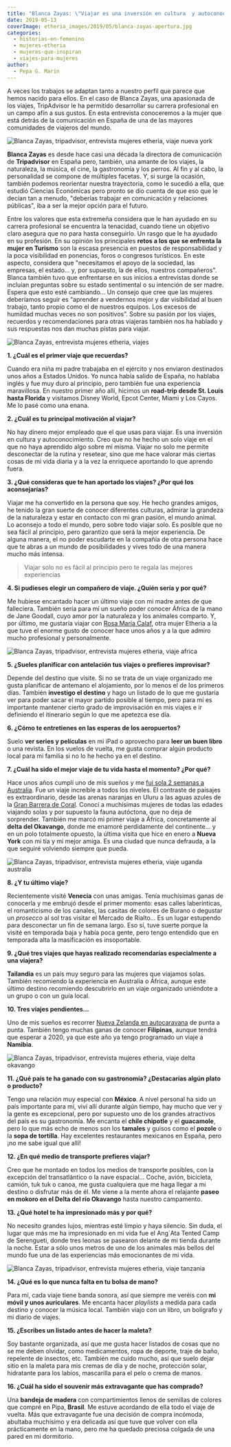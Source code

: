 ```yaml
---
title: "Blanca Zayas: \"Viajar es una inversión en cultura  y autoconocimiento\""
date: 2019-05-13
coverImage: etheria_images/2019/05/blanca-zayas-apertura.jpg
categories: 
  - historias-en-femenino
  - mujeres-etheria
  - mujeres-que-inspiran
  - viajes-para-mujeres
author: 
  - Pepa G. Marin
---
```


A veces los trabajos se adaptan tanto a nuestro perfil que parece que hemos nacido para ellos. En el caso de Blanca Zayas, una apasionada de los viajes, TripAdvisor le ha permitido desarrollar su carrera profesional en un campo afín a sus gustos. En esta entrevista conoceremos a la mujer que está detrás de la comunicación en España de una de las mayores comunidades de viajeros del mundo.

![Blanca Zayas, tripadvisor, entrevista mujeres etheria, viaje nueva york](etheria_images/2019/05/blanca-zayas-apertura.jpg "Blanca Zayas en Nueva York.")

**Blanca Zayas** es desde hace casi una década la directora de comunicación de 
**Tripadvisor** en España pero, también, una amante de los viajes, la naturaleza, la 
música, el cine, la gastronomía y los perros. Al fin y al cabo, la personalidad se 
compone de múltiples facetas. Y, si surge la ocasión, también podemos reorientar nuestra 
trayectoria, como le sucedió a ella, que estudió Ciencias Económicas pero pronto se dio 
cuenta de que eso que le decían tan a menudo, "deberías trabajar en comunicación y 
relaciones públicas", iba a ser la mejor opción para el futuro. 

Entre los valores que esta extremeña considera que le han ayudado en su carrera 
profesional se encuentra la tenacidad, cuando tiene un objetivo claro asegura que no 
para hasta conseguirlo. Un rasgo que le ha ayudado en su profesión. En su opinión los 
principales **retos a los que se enfrenta la mujer en Turismo** son la escasa presencia 
en puestos de responsabilidad y la poca visibilidad en ponencias, foros o congresos 
turísticos. En este aspecto, considera que "necesitamos el apoyo de la sociedad, las 
empresas, el estado… y, por supuesto, la de ellos, nuestros compañeros". Blanca también 
tuvo que enfrentarse en sus inicios a entrevistas donde se incluían preguntas sobre su 
estado sentimental o su intención de ser madre. Espera que esto esté cambiando... Un 
consejo que cree que las mujeres deberíamos seguir es “aprender a vendernos mejor y dar 
visibilidad al buen trabajo, tanto propio como el de nuestros equipos. Los excesos de 
humildad muchas veces no son positivos”. Sobre su pasión por los viajes, recuerdos y 
recomendaciones para otras viajeras también nos ha hablado y sus respuestas nos dan 
muchas pistas para viajar. 

![Blanca Zayas, entrevista mujeres etheria, viajes](etheria_images/2019/05/Blanca-playa.jpg "En las dunas de Natal (Brasil).")

**1\. ¿Cuál es el primer viaje que recuerdas?** 

Cuando era niña mi padre trabajaba en el ejército y nos enviaron destinados unos años a 
Estados Unidos. Yo nunca había salido de España, no hablaba inglés y fue muy duro al 
principio, pero también fue una experiencia maravillosa. En nuestro primer año allí, 
hicimos un **road-trip desde St. Louis hasta Florida** y visitamos Disney World, Epcot 
Center, Miami y Los Cayos. Me lo pasé como una enana. 

**2\. ¿Cuál es tu principal motivación al viajar?** 

No hay dinero mejor empleado que el que usas para viajar. Es una inversión en cultura y 
autoconocimiento. Creo que no he hecho un solo viaje en el que no haya aprendido algo 
sobre mí misma. Viajar no solo me permite desconectar de la rutina y resetear, sino que 
me hace valorar más ciertas cosas de mi vida diaria y a la vez la enriquece aportando lo 
que aprendo fuera. 

**3\. ¿Qué consideras que te han aportado los viajes? ¿Por qué los aconsejarías?** 

Viajar me ha convertido en la persona que soy. He hecho grandes amigos, he tenido la 
gran suerte de conocer diferentes culturas, admirar la grandeza de la naturaleza y estar 
en contacto con mi gran pasión, el mundo animal. Lo aconsejo a todo el mundo, pero sobre 
todo viajar solo. Es posible que no sea fácil al principio, pero garantizo que será la 
mejor experiencia. De alguna manera, el no poder escudarte en la compañía de otra 
persona hace que te abras a un mundo de posibilidades y vives todo de una manera mucho 
más intensa. 

> Viajar solo no es fácil al principio pero te regala las mejores experiencias 

**4\. Si pudieses elegir un compañero de viaje. ¿Quién sería y por qué?** 

Me hubiese encantado hacer un último viaje con mi madre antes de que falleciera. También 
sería para mí un sueño poder conocer África de la mano de Jane Goodall, cuyo amor por la 
naturaleza y los animales comparto. Y, por último, me gustaría viajar con [Rosa María 
Calaf](https://etheriamagazine.com/2018/09/17/rosa-maria-calaf-es-una-mujer-etheria/), 
otra mujer Etheria a la que tuve el enorme gusto de conocer hace unos años y a la que 
admiro mucho profesional y personalmente. 

![Blanca Zayas, tripadvisor, entrevista mujeres etheria, viaje africa](etheria_images/2019/05/blanca-zayas-mujer-etheria.jpg "Viaje a Botsuana.")

**5\. ¿Sueles planificar con antelación tus viajes o prefieres improvisar?** 

Depende del destino que visite. Si no se trata de un viaje organizado me gusta 
planificar de antemano el alojamiento, por lo menos el de los primeros días. También 
**investigo el destino** y hago un listado de lo que me gustaría ver para poder sacar el 
mayor partido posible al tiempo, pero para mí es importante mantener cierto grado de 
improvisación en mis viajes e ir definiendo el itinerario según lo que me apetezca ese 
día. 

**6\. ¿Cómo te entretienes en las esperas de los aeropuertos?** 

Suelo **ver series y películas** en mi iPad o aprovecho para **leer un buen libro** o 
una revista. En los vuelos de vuelta, me gusta comprar algún producto local para mi 
familia si no lo he hecho ya en el destino. 

**7\. ¿Cuál ha sido el mejor viaje de tu vida hasta el momento? ¿Por qué?** 

Hace unos años cumplí uno de mis sueños y me [fui sola 2 semanas a 
Australia](https://etheriamagazine.com/2019/03/07/7-consejos-para-viajar-a-australia/). 
Fue un viaje increíble a todos los niveles. El contraste de paisajes es extraordinario, 
desde las arenas naranjas en Uluru a las aguas azules de la [Gran Barrera de 
Coral](https://etheriamagazine.com/2019/03/07/revista-viajes-que-ver-australia/). Conocí 
a muchísimas mujeres de todas las edades viajando solas y por supuesto la fauna 
autóctona, que no deja de sorprender. También me marcó mi primer viaje a África, 
concretamente al **delta del Okavango**, donde me enamoré perdidamente del continente… y 
en un polo totalmente opuesto, la última visita que hice en enero a **Nueva York** con 
mi tía y mi mejor amiga. Es una ciudad que nunca defrauda, a la que seguiré volviendo 
siempre que pueda. 

![Blanca Zayas, tripadvisor, entrevista mujeres etheria, viaje uganda australia](etheria_images/2019/05/blanca-zayas-uganda-australia.jpg "Viajes a Uganda y Australia.")

**8\. ¿Y tu último viaje?** 

Recientemente visité **Venecia** con unas amigas. Tenía muchísimas ganas de conocerla y 
me embrujó desde el primer momento: esas calles laberínticas, el romanticismo de los 
canales, las casitas de colores de Burano o degustar un _prosecco_ al sol tras visitar 
el Mercado de Rialto... Es un lugar estupendo para desconectar un fin de semana largo. 
Eso sí, tuve suerte porque la visité en temporada baja y había poca gente, pero tengo 
entendido que en temporada alta la masificación es insoportable. 

**9\. ¿Qué tres viajes que hayas realizado recomendarías especialmente a una viajera?** 

**Tailandia** es un país muy seguro para las mujeres que viajamos solas. También 
recomiendo la experiencia en Australia o África, aunque este último destino recomiendo 
descubrirlo en un viaje organizado uniéndote a un grupo o con un guía local. 

**10\. Tres viajes pendientes…** 

Uno de mis sueños es recorrer [Nueva Zelanda en 
autocaravana](https://etheriamagazine.com/2018/08/21/nueva-zelanda-en-autocaravana/) de 
punta a punta. También tengo muchas ganas de conocer **Filipinas**, aunque tendrá que 
esperar a 2020, ya que este año ya tengo programado un viaje a **Namibia**. 

![Blanca Zayas, tripadvisor, entrevista mujeres etheria, viaje delta okavango](etheria_images/2019/05/blanca-zayas-delta-okavango-e1557398552842.jpg "Viaje al Delta del Okavango.")

**11\. ¿Qué país te ha ganado con su gastronomía? ¿Destacarías algún plato o producto?** 

Tengo una relación muy especial con **México**. A nivel personal ha sido un país 
importante para mí, viví allí durante algún tiempo, hay mucho que ver y la gente es 
excepcional, pero por supuesto uno de los grandes atractivos del país es su gastronomía. 
Me encanta el **chile chipotle** y el **guacamole**, pero lo que más echo de menos son 
los **tamales** y guisos como el **pozole** o la **sopa de tortilla**. Hay excelentes 
restaurantes mexicanos en España, pero ¡no me sabe igual que allí! 

**12\. ¿En qué medio de transporte prefieres viajar?** 

Creo que he montado en todos los medios de transporte posibles, con la excepción del 
transatlántico o la nave espacial... Coche, avión, bicicleta, camión, tuk tuk o canoa, 
me gusta cualquiera que me haga llegar a mi destino o disfrutar más de él. Me viene a la 
mente ahora el relajante **paseo en mokoro en el Delta del río Okavango** hasta nuestro 
campamento. 

**13\. ¿Qué hotel te ha impresionado más y por qué?** 

No necesito grandes lujos, mientras esté limpio y haya silencio. Sin duda, el lugar que 
más me ha impresionado en mi vida fue el Ang´Ata Tented Camp de Serengueti, donde tres 
leonas se pasearon delante de mi tienda durante la noche. Estar a sólo unos metros de 
uno de los animales más bellos del mundo fue una de las experiencias más emocionantes de 
mi vida. 

![Blanca Zayas, tripadvisor, entrevista mujeres etheria, viaje tanzania](etheria_images/2019/05/Blanca-Zayas-Tanzania.jpg "Viaje a Tanzania.")

**14\. ¿Qué es lo que nunca falta en tu bolsa de mano?** 

Para mí, cada viaje tiene banda sonora, así que siempre me veréis con **mi móvil y unos 
auriculares**. Me encanta hacer _playlists_ a medida para cada destino y conocer la 
música local. También viajo con un libro, un bolígrafo y mi diario de viajes. 

**15\. ¿Escribes un listado antes de hacer la maleta?** 

Soy bastante organizada, así que me gusta hacer listados de cosas que no se me deben 
olvidar, como medicamentos, ropa de deporte, traje de baño, repelente de insectos, etc. 
También me cuido mucho, así que suelo dejar sitio en la maleta para mis cremas de día y 
de noche, protección solar, hidratante para los labios, mascarilla para el pelo o crema 
de manos. 

**16\. ¿Cuál ha sido el souvenir más extravagante que has comprado?** 

Una **bandeja de madera** con compartimientos llenos de semillas de colores que compré 
en Pipa, **Brasil**. Me estuve acordando de ella todo el viaje de vuelta. Más que 
extravagante fue una decisión de compra incómoda, abultaba muchísimo y era delicada así 
que tuve que volver con ella prácticamente en la mano, pero me ha quedado preciosa 
colgada de una pared en mi dormitorio.
